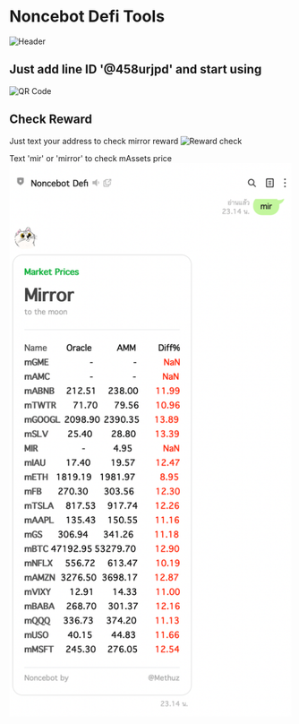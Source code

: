 # Noncebot Defi Tools
![Header](https://github.com/methuz/noncebot-defi-tools/raw/main/img/header.jpg)
## Just add line ID '@458urjpd' and start using
![QR Code](https://github.com/methuz/noncebot-defi-tools/raw/main/img/qr.png)

## Check Reward

Just text your address to check mirror reward
![Reward check](https://github.com/methuz/noncebot-defi-tools/raw/main/img/reward.png)

Text 'mir' or 'mirror' to check mAssets price
![Price check](https://raw.githubusercontent.com/methuz/noncebot-defi-tools/main/img/prices.png)
